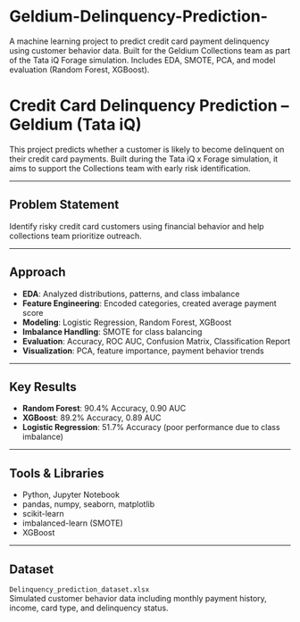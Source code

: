 # Geldium-Delinquency-Prediction-
A machine learning project to predict credit card payment delinquency using customer behavior data. Built for the Geldium Collections team as part of the Tata iQ Forage simulation. Includes EDA, SMOTE, PCA, and model evaluation (Random Forest, XGBoost).
#  Credit Card Delinquency Prediction – Geldium (Tata iQ)

This project predicts whether a customer is likely to become delinquent on their credit card payments. Built during the Tata iQ x Forage simulation, it aims to support the Collections team with early risk identification.

---

##  Problem Statement
Identify risky credit card customers using financial behavior and help collections team prioritize outreach.

---

##  Approach
- **EDA**: Analyzed distributions, patterns, and class imbalance
- **Feature Engineering**: Encoded categories, created average payment score
- **Modeling**: Logistic Regression, Random Forest, XGBoost
- **Imbalance Handling**: SMOTE for class balancing
- **Evaluation**: Accuracy, ROC AUC, Confusion Matrix, Classification Report
- **Visualization**: PCA, feature importance, payment behavior trends

---

##  Key Results
- **Random Forest**: 90.4% Accuracy, 0.90 AUC
- **XGBoost**: 89.2% Accuracy, 0.89 AUC
- **Logistic Regression**: 51.7% Accuracy (poor performance due to class imbalance)

---

##  Tools & Libraries
- Python, Jupyter Notebook
- pandas, numpy, seaborn, matplotlib
- scikit-learn
- imbalanced-learn (SMOTE)
- XGBoost

---

##  Dataset
`Delinquency_prediction_dataset.xlsx`  
Simulated customer behavior data including monthly payment history, income, card type, and delinquency status.
